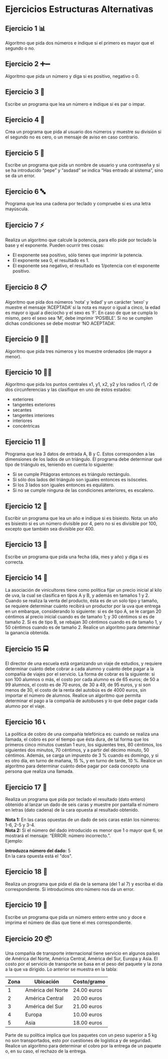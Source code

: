 # Ejercicios Estructuras Alternativas

## Ejercicio 1 📊
Algoritmo que pida dos números e indique si el primero es mayor que el segundo o no.

## Ejercicio 2 ➕➖
Algoritmo que pida un número y diga si es positivo, negativo o 0.

## Ejercicio 3 🔢
Escribe un programa que lea un número e indique si es par o impar.

## Ejercicio 4 🔄
Crea un programa que pida al usuario dos números y muestre su división si el segundo no es cero, o un mensaje de aviso en caso contrario.

## Ejercicio 5 🔑
Escribe un programa que pida un nombre de usuario y una contraseña y si se ha introducido “pepe” y “asdasd” se indica “Has entrado al sistema”, sino se da un error.

## Ejercicio 6 🔤
Programa que lea una cadena por teclado y compruebe si es una letra mayúscula.

## Ejercicio 7 ⚡
Realiza un algoritmo que calcule la potencia, para ello pide por teclado la base y el exponente. Pueden ocurrir tres cosas:
- El exponente sea positivo, sólo tienes que imprimir la potencia.
- El exponente sea 0, el resultado es 1.
- El exponente sea negativo, el resultado es 1/potencia con el exponente positivo.

## Ejercicio 8 📋
Algoritmo que pida dos números ‘nota’ y ‘edad’ y un carácter ‘sexo’ y muestre el mensaje ‘ACEPTADA’ si la nota es mayor o igual a cinco, la edad es mayor o igual a dieciocho y el sexo es ‘F’. En caso de que se cumpla lo mismo, pero el sexo sea ‘M’, debe imprimir ‘POSIBLE’. Si no se cumplen dichas condiciones se debe mostrar ‘NO ACEPTADA’.

## Ejercicio 9 🔽🔼
Algoritmo que pida tres números y los muestre ordenados (de mayor a menor).

## Ejercicio 10 🔵🔴
Algoritmo que pida los puntos centrales x1, y1, x2, y2 y los radios r1, r2 de dos circunferencias y las clasifique en uno de estos estados:
- exteriores
- tangentes exteriores
- secantes
- tangentes interiores
- interiores
- concéntricas

## Ejercicio 11 🔺
Programa que lea 3 datos de entrada A, B y C. Estos corresponden a las dimensiones de los lados de un triángulo. El programa debe determinar qué tipo de triángulo es, teniendo en cuenta lo siguiente:
- Si se cumple Pitágoras entonces es triángulo rectángulo.
- Si sólo dos lados del triángulo son iguales entonces es isósceles.
- Si los 3 lados son iguales entonces es equilátero.
- Si no se cumple ninguna de las condiciones anteriores, es escaleno.

## Ejercicio 12 📅
Escribir un programa que lea un año e indique si es bisiesto. Nota: un año es bisiesto si es un número divisible por 4, pero no si es divisible por 100, excepto que también sea divisible por 400.

## Ejercicio 13 📆
Escribe un programa que pida una fecha (día, mes y año) y diga si es correcta.

## Ejercicio 14 🍇
La asociación de vinicultores tiene como política fijar un precio inicial al kilo de uva, la cual se clasifica en tipos A y B, y además en tamaños 1 y 2. Cuando se realiza la venta del producto, ésta es de un solo tipo y tamaño, se requiere determinar cuánto recibirá un productor por la uva que entrega en un embarque, considerando lo siguiente: si es de tipo A, se le cargan 20 céntimos al precio inicial cuando es de tamaño 1; y 30 céntimos si es de tamaño 2. Si es de tipo B, se rebajan 30 céntimos cuando es de tamaño 1, y 50 céntimos cuando es de tamaño 2. Realice un algoritmo para determinar la ganancia obtenida.

## Ejercicio 15 🚍
El director de una escuela está organizando un viaje de estudios, y requiere determinar cuánto debe cobrar a cada alumno y cuánto debe pagar a la compañía de viajes por el servicio. La forma de cobrar es la siguiente: si son 100 alumnos o más, el costo por cada alumno es de 65 euros; de 50 a 99 alumnos, el costo es de 70 euros, de 30 a 49, de 95 euros, y si son menos de 30, el costo de la renta del autobús es de 4000 euros, sin importar el número de alumnos. Realice un algoritmo que permita determinar el pago a la compañía de autobuses y lo que debe pagar cada alumno por el viaje.

## Ejercicio 16 📞
La política de cobro de una compañía telefónica es: cuando se realiza una llamada, el cobro es por el tiempo que ésta dura, de tal forma que los primeros cinco minutos cuestan 1 euro, los siguientes tres, 80 céntimos, los siguientes dos minutos, 70 céntimos, y a partir del décimo minuto, 50 céntimos. Además, se carga un impuesto de 3 % cuando es domingo, y si es otro día, en turno de mañana, 15 %, y en turno de tarde, 10 %. Realice un algoritmo para determinar cuánto debe pagar por cada concepto una persona que realiza una llamada.

## Ejercicio 17 🎲
Realiza un programa que pida por teclado el resultado (dato entero) obtenido al lanzar un dado de seis caras y muestre por pantalla el número en letras (dato cadena) de la cara opuesta al resultado obtenido.

**Nota 1:** En las caras opuestas de un dado de seis caras están los números: 1-6, 2-5 y 3-4.  
**Nota 2:** Si el número del dado introducido es menor que 1 o mayor que 6, se mostrará el mensaje: “ERROR: número incorrecto.”.  
Ejemplo:

**Introduzca número del dado:** 5  
En la cara opuesta está el "dos".

## Ejercicio 18 📅
Realiza un programa que pida el día de la semana (del 1 al 7) y escriba el día correspondiente. Si introducimos otro número nos da un error.

## Ejercicio 19 📅
Escribe un programa que pida un número entero entre uno y doce e imprima el número de días que tiene el mes correspondiente.

## Ejercicio 20 📦
Una compañía de transporte internacional tiene servicio en algunos países de América del Norte, América Central, América del Sur, Europa y Asia. El costo por el servicio de transporte se basa en el peso del paquete y la zona a la que va dirigido. Lo anterior se muestra en la tabla:

| Zona | Ubicación | Costo/gramo |
|------|-----------|-------------|
| 1    | América del Norte  | 24.00 euros |
| 2    | América Central    | 20.00 euros |
| 3    | América del Sur    | 21.00 euros |
| 4    | Europa             | 10.00 euros |
| 5    | Asia               | 18.00 euros |

Parte de su política implica que los paquetes con un peso superior a 5 kg no son transportados, esto por cuestiones de logística y de seguridad. Realice un algoritmo para determinar el cobro por la entrega de un paquete o, en su caso, el rechazo de la entrega.
```


